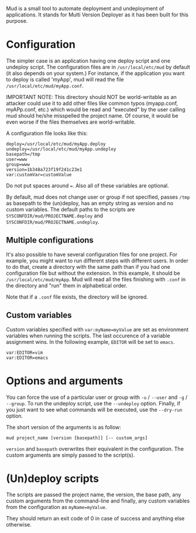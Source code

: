 Mud is a small tool to automate deployment and undeployment of applications. It
stands for Multi Version Deployer as it has been built for this purpose.

# Configuration

The simpler case is an application having one deploy script and one undeploy
script. The configuration files are in `/usr/local/etc/mud` by default (it also
depends on your system.) For instance, if the application you want to deploy is
called 'myApp', mud will read the file `/usr/local/etc/mud/myApp.conf`.

IMPORTANT NOTE: This directory should NOT be world-writable as an attacker could
use it to add other files like common typos (myapp.conf, myAPp.conf, etc.) which
would be read and "executed" by the user calling mud should he/she misspelled
the project name. Of course, it would be even worse if the files themselves are
world-writable.

A configuration file looks like this:

    deploy=/usr/local/etc/mud/myApp.deploy
    undeploy=/usr/local/etc/mud/myApp.undeploy
    basepath=/tmp
    user=www
    group=www
    version=1b348a723f19f241c23e1
    var:customVar=customValue

Do not put spaces around `=`. Also all of these variables are optional.

By default, mud does not change user or group if not specified, passes `/tmp` as
basepath to the (un)deploy, has an empty string as version and no custom
 variables. The default paths to the scripts are
`SYSCONFDIR/mud/PROJECTNAME.deploy` and `SYSCONFDIR/mud/PROJECTNAME.undeploy`.

## Multiple configurations

It's also possible to have several configuration files for one project.
For example, you might want to run different steps with different users. In
order to do that, create a directory with the same path than if you had one
configuration file but without the extension. In this example, it should be
`/usr/local/etc/mud/myApp`. Mud will read all the files finishing with `.conf`
in the directory and "run" them in alphabetical order.

Note that if a `.conf` file exists, the directory will be ignored.

## Custom variables

Custom variables specified with `var:myName=myValue` are set as environment
variables when running the scripts. The last occurence of a variable assignment
wins. In the following example, `EDITOR` will be set to `emacs`.

    var:EDITOR=vim
    var:EDITOR=emacs

# Options and arguments

You can force the use of a particular user or group with `-u` / `--user` and
`-g` / `--group`. To run the undeploy script, use the `--undeploy` option.
Finally, if you just want to see what commands will be executed, use the
`--dry-run` option.

The short version of the arguments is as follow:

    mud project_name [version [basepath]] [-- custom_args]

`version` and `basepath` overwrites their equivalent in the configuration. The
custom arguments are simply passed to the script(s).

# (Un)deploy scripts

The scripts are passed the project name, the version, the base path, any custom
arguments from the command-line and finally, any custom variables from the
configuration as `myName=myValue`.

They should return an exit code of 0 in case of success and anything else
otherwise.